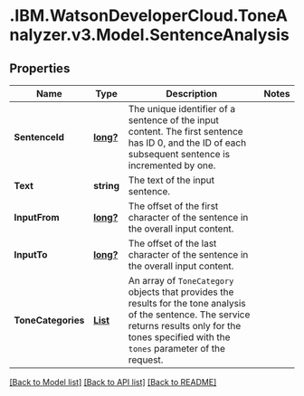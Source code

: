 # .IBM.WatsonDeveloperCloud.ToneAnalyzer.v3.Model.SentenceAnalysis
## Properties

Name | Type | Description | Notes
------------ | ------------- | ------------- | -------------
**SentenceId** | [**long?**](Long.md) | The unique identifier of a sentence of the input content. The first sentence has ID 0, and the ID of each subsequent sentence is incremented by one. | 
**Text** | **string** | The text of the input sentence. | 
**InputFrom** | [**long?**](Long.md) | The offset of the first character of the sentence in the overall input content. | 
**InputTo** | [**long?**](Long.md) | The offset of the last character of the sentence in the overall input content. | 
**ToneCategories** | [**List<ToneCategory>**](ToneCategory.md) | An array of `ToneCategory` objects that provides the results for the tone analysis of the sentence. The service returns results only for the tones specified with the `tones` parameter of the request. | 

[[Back to Model list]](../README.md#documentation-for-models) [[Back to API list]](../README.md#documentation-for-api-endpoints) [[Back to README]](../README.md)

